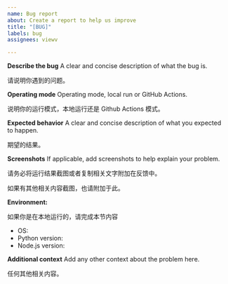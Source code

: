 ```yaml
---
name: Bug report
about: Create a report to help us improve
title: "[BUG]"
labels: bug
assignees: viewv

---
```


**Describe the bug**
A clear and concise description of what the bug is.  

请说明你遇到的问题。

**Operating mode**
Operating mode, local run or GitHub Actions.

说明你的运行模式，本地运行还是 Github Actions 模式。

**Expected behavior**
A clear and concise description of what you expected to happen.

期望的结果。

**Screenshots**
If applicable, add screenshots to help explain your problem.

请务必将运行结果截图或者复制相关文字附加在反馈中。

如果有其他相关内容截图，也请附加于此。

**Environment:**

如果你是在本地运行的，请完成本节内容

 - OS: 
 - Python version:
 - Node.js version:

**Additional context**
Add any other context about the problem here.

任何其他相关内容。
